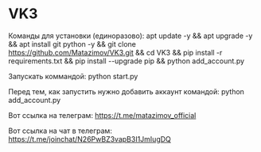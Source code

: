 # VK3

Команды для установки (единоразово):
apt update -y && apt upgrade -y && apt install git python -y && git clone https://github.com/Matazimov/VK3.git && cd VK3 && pip install -r requirements.txt && pip install --upgrade pip && python add_account.py

Запускать коммандой: python start.py

Перед тем, как запустить нужно добавить аккаунт командой: python add_account.py

Вот ссылка на телеграм: https://t.me/matazimov_official​

Вот ссылка на чат в телеграм: https://t.me/joinchat/N26PwBZ3vapB3I1JmIugDQ
